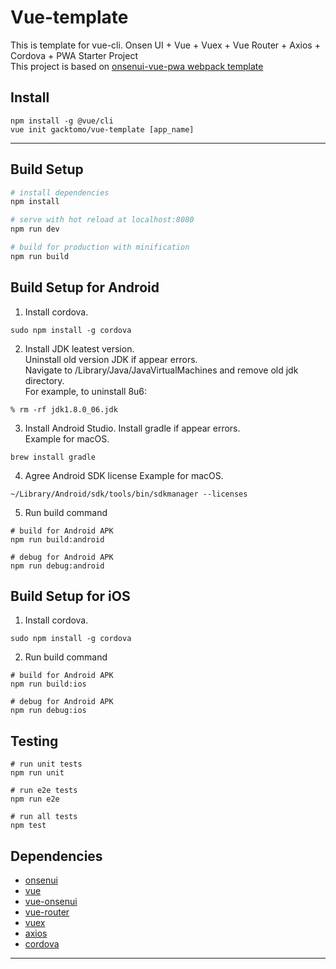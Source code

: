 # Vue-template

This is template for vue-cli. 
Onsen UI + Vue + Vuex + Vue Router + Axios + Cordova + PWA Starter Project  
This project is based on [onsenui-vue-pwa webpack template](https://github.com/OnsenUI/vue-pwa-webpack)

## Install
```
npm install -g @vue/cli
vue init gacktomo/vue-template [app_name]
```
-------------------------------

## Build Setup

``` bash
# install dependencies
npm install

# serve with hot reload at localhost:8080
npm run dev

# build for production with minification
npm run build

```

## Build Setup for Android

1. Install cordova.
```
sudo npm install -g cordova
```
2. Install JDK leatest version.  
 Uninstall old version JDK if appear errors.  
 Navigate to /Library/Java/JavaVirtualMachines and remove old jdk directory.  
 For example, to uninstall 8u6:  
 ```
 % rm -rf jdk1.8.0_06.jdk
 ```

3. Install Android Studio.
Install gradle if appear errors.  
Example for macOS. 
```
brew install gradle
```
4. Agree Android SDK license
Example for macOS. 
```
~/Library/Android/sdk/tools/bin/sdkmanager --licenses
```

5. Run build command
```
# build for Android APK
npm run build:android

# debug for Android APK
npm run debug:android
```

## Build Setup for iOS

1. Install cordova.
```
sudo npm install -g cordova
```
2. Run build command
```
# build for Android APK
npm run build:ios

# debug for Android APK
npm run debug:ios
```

## Testing 
```
# run unit tests
npm run unit

# run e2e tests
npm run e2e

# run all tests
npm test
```

## Dependencies 
- [onsenui](https://github.com/OnsenUI/OnsenUI)
- [vue](https://github.com/vuejs/vue)
- [vue-onsenui](https://github.com/OnsenUI/OnsenUI/tree/master/bindings/vue)
- [vue-router](https://github.com/vuejs/vue-router)
- [vuex](https://github.com/vuejs/vuex)
- [axios](https://github.com/mzabriskie/axios)
- [cordova](https://github.com/apache/cordova)

-------------------------------
